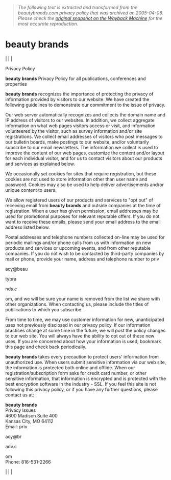 > *The following text is extracted and transformed from the beautybrands.com privacy policy that was archived on 2005-04-08. Please check the [original snapshot on the Wayback Machine](https://web.archive.org/web/20050408084821id_/http%3A//www.beautybrands.com/privacy.asp) for the most accurate reproduction.*

# beauty brands

|  |  | 

Privacy Policy

  


 **beauty brands** Privacy Policy for all publications, conferences and properties 

**beauty brands** recognizes the importance of protecting the privacy of information provided by visitors to our website. We have created the following guidelines to demonstrate our commitment to the issue of privacy. 

Our web server automatically recognizes and collects the domain name and IP address of visitors to our websites. In addition, we collect aggregate information on what web pages visitors access or visit, and information volunteered by the visitor, such as survey information and/or site registrations. We collect email addresses of visitors who post messages to our bulletin boards, make postings to our website, and/or voluntarily subscribe to our email newsletters. The information we collect is used to improve the content of our web pages, customize the content and/or layout for each individual visitor, and for us to contact visitors about our products and services as explained below. 

We occasionally set cookies for sites that require registration, but these cookies are not used to store information other than user name and password. Cookies may also be used to help deliver advertisements and/or unique content to users. 

We allow registered users of our products and services to "opt out" of receiving email from **beauty brands** and outside companies at the time of registration. When a user has given permission, email addresses may be used for promotional purposes for relevant reputable offers. If you do not want to receive these emails, please send your email address to the email address listed below.

Postal addresses and telephone numbers collected on-line may be used for periodic mailings and/or phone calls from us with information on new products and services or upcoming events, and from other reputable companies. If you do not wish to be contacted by third-party companies by mail or phone, provide your name, address and telephone number to priv

acy@beau

tybra

nds.c

om, and we will be sure your name is removed from the list we share with other organizations. When contacting us, please include the titles of publications to which you subscribe. 

From time to time, we may use customer information for new, unanticipated uses not previously disclosed in our privacy policy. If our information practices change at some time in the future, we will post the policy changes to our web site. You will always have the ability to opt out of these new uses. If you are concerned about how your information is used, bookmark this page and check back periodically. 

**beauty brands** takes every precaution to protect users' information from unauthorized use. When users submit sensitive information via our web site, the information is protected both online and offline. When our registration/subscription form asks for credit card number, or other sensitive information, that information is encrypted and is protected with the best encryption software in the industry - SSL. If you feel this site is not following this privacy policy, or if you have any further questions, please contact us at: 

**beauty brands**  
Privacy Issues   
4600 Madison Suite 400   
Kansas City, MO 64112   
Email: priv

acy@br

adv.c

om   
Phone: 816-531-2266

|  |  | 
